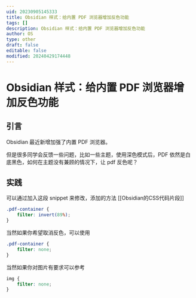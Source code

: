 ```yaml
---
uid: 20230905145333
title: Obsidian 样式：给内置 PDF 浏览器增加反色功能
tags: []
description: Obsidian 样式：给内置 PDF 浏览器增加反色功能
author: OS
type: other
draft: false
editable: false
modified: 20240429174448
---
```


# Obsidian 样式：给内置 PDF 浏览器增加反色功能

## 引言

Obsidian 最近新增加强了内置 PDF 浏览器。

但是很多同学会反馈一些问题，比如一些主题，使用深色模式后，PDF 依然是白底黑色，如何在主题没有兼顾的情况下，让 pdf 反色呢？

## 实践

可以通过加入这段 snippet 来修改，添加的方法  [[Obsidian的CSS代码片段]]

```CSS
.pdf-container {
	filter: invert(89%);
}
```

当然如果你希望取消反色，可以使用

```CSS
.pdf-container {
	filter: none;
}
```

当然如果你对图片有要求可以参考

```CSS
img {
	filter: none;
}
```